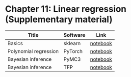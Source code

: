 # Chapter 11: Linear regression   (Supplementary material)


[sklearn]: https://colab.research.google.com/github/probml/pyprobml/blob/master/notebooks/linreg_sklearn.ipynb
[pymc3]: https://colab.research.google.com/github/probml/pyprobml/blob/master/notebooks/linreg_pymc3.ipynb
[svi]: https://colab.research.google.com/github/probml/pyprobml/blob/master/notebooks/svi_linear_regression_1d_tfp.ipynb
[polyfit_torch]: https://colab.research.google.com/github/probml/pyprobml/blob/master/notebooks/poly_regression_torch.ipynb

|Title|Software|Link|
|-----------|----|----|
|Basics| sklearn| [notebook][sklearn]|
|Polynomial regression| PyTorch| [notebook][polyfit_torch]|
|Bayesian inference| PyMC3| [notebook][pymc3]|
|Bayesian inference| TFP | [notebook][svi]|
